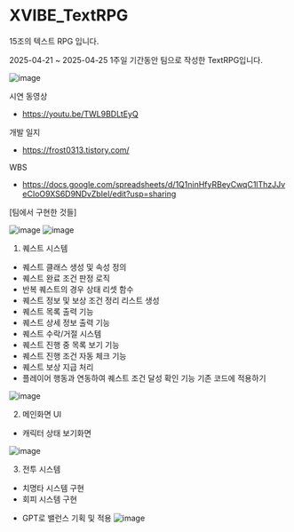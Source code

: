 # XVIBE_TextRPG
15조의 텍스트 RPG 입니다.

2025-04-21 ~ 2025-04-25 1주일 기간동안 팀으로 작성한 TextRPG입니다.


![image](https://github.com/user-attachments/assets/66b167df-4a83-40e1-be13-fe16e9887c5f)


시연 동영상
- https://youtu.be/TWL9BDLtEyQ

개발 일지
- https://frost0313.tistory.com/

WBS
- https://docs.google.com/spreadsheets/d/1Q1ninHfyRBeyCwqC1lThzJJveCIoO9XS6D9NDvZbIeI/edit?usp=sharing



[팀에서 구현한 것들]


![image](https://github.com/user-attachments/assets/462e1441-15fd-4a14-8bc1-7b1fbd17bd3d)
![image](https://github.com/user-attachments/assets/d180353d-8c4d-444a-945a-d3391e0a37d3)


1. 퀘스트 시스템
  - 퀘스트 클래스 생성 및 속성 정의
  - 퀘스트 완료 조건 판정 로직 
  - 반복 퀘스트의 경우 상태 리셋 함수
  - 퀘스트 정보 및 보상 조건 정리 리스트 생성
  - 퀘스트 목록 출력 기능 
  - 퀘스트 상세 정보 출력 기능
  - 퀘스트 수락/거절 시스템
  - 퀘스트 진행 중 목록 보기 기능
  - 퀘스트 진행 조건 자동 체크 기능
  - 퀘스트 보상 지급 처리
  - 플레이어 행동과 연동하여 퀘스트 조건 달성 확인 기능 기존 코드에 적용하기


![image](https://github.com/user-attachments/assets/18516a60-4cef-4711-bfaf-649ff4781a71)


2. 메인화면 UI
  - 캐릭터 상태 보기화면


![image](https://github.com/user-attachments/assets/b5234cb9-27fa-417c-8cd2-f00c3c96ea8c)

3. 전투 시스템
  - 치명타 시스템 구현
  - 회피 시스템 구현

+ GPT로 밸런스 기획 및 적용
![image](https://github.com/user-attachments/assets/85393f12-809a-4995-87c7-9862dfb1700f)

  
